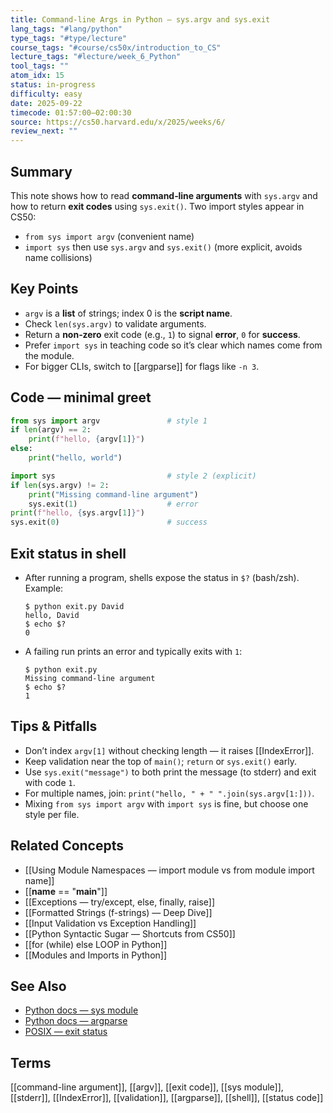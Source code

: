 ```yaml
---
title: Command-line Args in Python — sys.argv and sys.exit
lang_tags: "#lang/python"
type_tags: "#type/lecture"
course_tags: "#course/cs50x/introduction_to_CS"
lecture_tags: "#lecture/week_6_Python"
tool_tags: ""
atom_idx: 15
status: in-progress
difficulty: easy
date: 2025-09-22
timecode: 01:57:00–02:00:30
source: https://cs50.harvard.edu/x/2025/weeks/6/
review_next: ""
---
```


## Summary
This note shows how to read **command‑line arguments** with `sys.argv` and how to return **exit codes** using `sys.exit()`. Two import styles appear in CS50:
- `from sys import argv` (convenient name)
- `import sys` then use `sys.argv` and `sys.exit()` (more explicit, avoids name collisions)

## Key Points
- `argv` is a **list** of strings; index 0 is the **script name**.
- Check `len(sys.argv)` to validate arguments.
- Return a **non‑zero** exit code (e.g., `1`) to signal **error**, `0` for **success**.
- Prefer `import sys` in teaching code so it’s clear which names come from the module.
- For bigger CLIs, switch to [[argparse]] for flags like `-n 3`.

## Code — minimal greet
```python
from sys import argv               # style 1
if len(argv) == 2:
    print(f"hello, {argv[1]}")
else:
    print("hello, world")
```
```python
import sys                         # style 2 (explicit)
if len(sys.argv) != 2:
    print("Missing command-line argument")
    sys.exit(1)                    # error
print(f"hello, {sys.argv[1]}")
sys.exit(0)                        # success
```

## Exit status in shell
- After running a program, shells expose the status in `$?` (bash/zsh).  
  Example:
  ```text
  $ python exit.py David
  hello, David
  $ echo $?
  0
  ```
- A failing run prints an error and typically exits with `1`:
  ```text
  $ python exit.py
  Missing command-line argument
  $ echo $?
  1
  ```

## Tips & Pitfalls
- Don’t index `argv[1]` without checking length — it raises [[IndexError]].
- Keep validation near the top of `main()`; `return` or `sys.exit()` early.
- Use `sys.exit("message")` to both print the message (to stderr) and exit with code `1`.
- For multiple names, join: `print("hello, " + " ".join(sys.argv[1:]))`.
- Mixing `from sys import argv` with `import sys` is fine, but choose one style per file.

## Related Concepts
- [[Using Module Namespaces — import module vs from module import name]]
- [[__name__ == "__main__"]]
- [[Exceptions — try/except, else, finally, raise]]
- [[Formatted Strings (f-strings) — Deep Dive]]
- [[Input Validation vs Exception Handling]]
- [[Python Syntactic Sugar — Shortcuts from CS50]]
- [[for (while) else LOOP in Python]]
- [[Modules and Imports in Python]]

## See Also
- [Python docs — sys module](https://docs.python.org/3/library/sys.html)
- [Python docs — argparse](https://docs.python.org/3/library/argparse.html)
- [POSIX — exit status](https://pubs.opengroup.org/onlinepubs/9699919799/functions/exit.html)

## Terms
[[command-line argument]], [[argv]], [[exit code]], [[sys module]], [[stderr]], [[IndexError]], [[validation]], [[argparse]], [[shell]], [[status code]]
